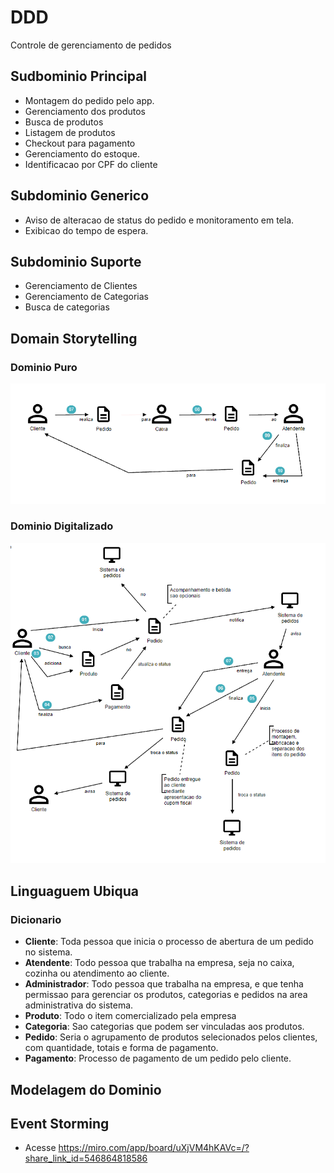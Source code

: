 # DDD
Controle de gerenciamento de pedidos

## Sudbominio Principal
- Montagem do pedido pelo app.
- Gerenciamento dos produtos
- Busca de produtos
- Listagem de produtos
- Checkout para pagamento
- Gerenciamento do estoque.
- Identificacao por CPF do cliente

## Subdominio Generico
- Aviso de alteracao de status do pedido e monitoramento em tela.
- Exibicao do tempo de espera.

## Subdominio Suporte
- Gerenciamento de Clientes
- Gerenciamento de Categorias
- Busca de categorias

## Domain Storytelling
### Dominio Puro
![Dominio puro](./resources/dominio_puro.png)

### Dominio Digitalizado
![Dominio digitalizado](./resources/dominio_digitalizado.png)

## Linguaguem Ubiqua
### Dicionario
- **Cliente**: Toda pessoa que inicia o processo de abertura de um pedido no sistema.
- **Atendente**: Todo pessoa que trabalha na empresa, seja no caixa, cozinha ou atendimento ao cliente.
- **Administrador**: Todo pessoa que trabalha na empresa, e que tenha permissao para gerenciar os produtos, categorias e pedidos na area administrativa do sistema.
- **Produto**: Todo o item comercializado pela empresa
- **Categoria**: Sao categorias que podem ser vinculadas aos produtos.
- **Pedido**: Seria o agrupamento de produtos selecionados pelos clientes, com quantidade, totais e forma de pagamento.
- **Pagamento**: Processo de pagamento de um pedido pelo cliente.

  
## Modelagem do Dominio

## Event Storming
- Acesse https://miro.com/app/board/uXjVM4hKAVc=/?share_link_id=546864818586
